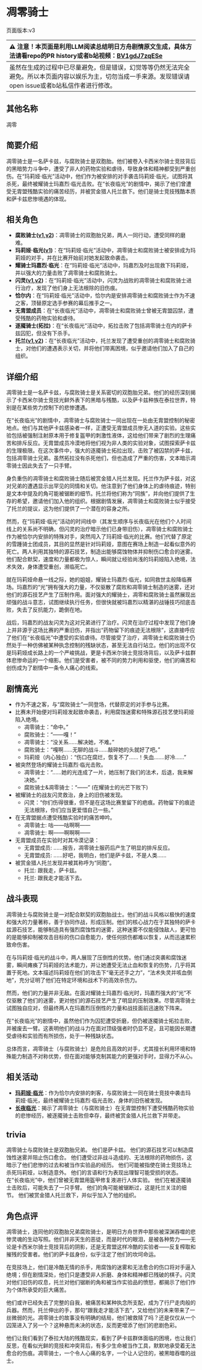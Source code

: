 # 凋零骑士
页面版本:v3
 

| :warning: 注意！本页面是利用LLM阅读总结明日方舟剧情原文生成，具体方法请看repo的PR history或者b站视频：[BV1gdJ7zqESe](https://www.bilibili.com/video/BV1gdJ7zqESe/)         |
|:----------------------------|
| 虽然在生成的过程中已尽量避免，但是错误，幻觉等等仍然无法完全避免。所以本页面内容以娱乐为主，切勿当成一手来源。发现错误请open issue或者b站私信作者进行修改。|



## 其他名称
凋零
## 简要介绍
凋零骑士是一名萨卡兹，与腐败骑士是双胞胎。他们被卷入卡西米尔骑士竞技背后的黑暗势力斗争中，遭受了非人的药物实验和虐待，导致身体和精神都受到严重创伤。在“玛莉娅·临光”活动中，他们作为被安排的对手袭击玛莉娅·临光，试图将其杀死，最终被耀骑士玛嘉烈·临光击败。在“长夜临光”的剧情中，揭示了他们曾遭受无胄盟残酷实验的痛苦经历，并被赏金猎人托兰救下。他们是骑士竞技残酷本质和萨卡兹悲惨境遇的体现。
## 相关角色
-   **腐败骑士([v1](../chars/extended_char_e4d6c2.md),[v2](extended_char_fu_bai_qi_shi.md))**：凋零骑士的双胞胎兄弟，两人一同行动，遭受同样的磨难。
-   **玛莉娅·临光([v1](../chars/extended_char_8b2c94.md))**：在“玛莉娅·临光”活动中，凋零骑士和腐败骑士被安排成为玛莉娅的对手，并在比赛开始前对她发起致命袭击。
-   **耀骑士玛嘉烈·临光**：在“玛莉娅·临光”活动中，玛嘉烈及时出现救下玛莉娅，并以强大的力量击败了凋零骑士和腐败骑士。
-   **闪灵([v1](../chars/char_147_shining.md),[v2](char_147_shining.md))**：在“玛莉娅·临光”活动中，闪灵为战败的凋零骑士和腐败骑士进行治疗，发现了他们身上无法根除的旧伤痕。
-   **恰尔内**：在“玛莉娅·临光”活动中，恰尔内是安排凋零骑士和腐败骑士作为不速之客，顶替原定选手参赛的幕后推手之一。
-   **无胄盟成员**：在“长夜临光”活动中，凋零骑士和腐败骑士曾被无胄盟囚禁，遭受残酷的药物实验和虐待。
-   **逐魇骑士(拓拉)**：在“长夜临光”活动中，拓拉击败了包括凋零骑士在内的萨卡兹囚犯，但没有下杀手。
-   **托兰([v1](../chars/extended_char_tuo_lan.md),[v2](extended_char_tuo_lan.md))**：在“长夜临光”活动中，托兰发现了遭受重创的凋零骑士和腐败骑士，对他们的遭遇表示关切，并将他们带离困境，似乎邀请他们加入了自己的组织。
## 详细介绍
凋零骑士是一名萨卡兹，与腐败骑士是关系密切的双胞胎兄弟。他们的经历深刻揭示了卡西米尔骑士竞技光鲜外表下的黑暗与残酷，以及萨卡兹种族在泰拉世界，特别是在某些势力控制下的悲惨遭遇。

在“长夜临光”的剧情中，凋零骑士与腐败骑士一同出现在一处由无胄盟控制的秘密地点。他们与其他萨卡兹感染者一样，正遭受无胄盟成员惨无人道的实验。这些实验包括被强制注射原本用于修复盔甲的刺激性液体，这给他们带来了剧烈的生理痛苦和排斥反应。无胄盟成员冷漠地将他们视为非人类的实验对象，试图探索萨卡兹的生理极限。在这次事件中，强大的逐魇骑士拓拉出现，击败了被囚禁的萨卡兹，包括凋零骑士兄弟。虽然拓拉没有杀死他们，但也造成了严重的伤害，文本暗示凋零骑士因此失去了一只手臂。

身负重伤的凋零骑士和腐败骑士随后被赏金猎人托兰发现。托兰作为萨卡兹，对这对兄弟的遭遇显示出罕见的同情和关切。他注意到了他们身体上的虐待痕迹，特别是文本中提及的角可能被锯断的细节。托兰将他们称为“同族”，并向他们提供了生存的希望，邀请他们加入他的组织。根据剧情发展，凋零骑士和腐败骑士似乎接受了托兰的提议，这为他们提供了一个潜在的容身之所。

然而，在“玛莉娅·临光”活动的时间线中（其发生顺序与长夜临光在他们个人时间线上的关系尚不明确，但闪灵的治疗暗示他们已身带旧伤），凋零骑士和腐败骑士作为被恰尔内安排的特殊对手，突然闯入了玛莉娅·临光的比赛。他们代替了原定的雪踵骑士团成员，其目的显然是针对玛莉娅，意图在赛场上制造一起看似意外的死亡。两人利用其独特的源石技艺，制造出能够腐蚀物体并抑制伤口愈合的迷雾。他们配合默契，速度和力量都极为惊人，瞬间就让经验尚浅的玛莉娅陷入绝境，法术失效，身体遭受重创，濒临死亡。

就在玛莉娅命悬一线之际，她的姐姐，耀骑士玛嘉烈·临光，如同救世主般降临赛场。玛嘉烈的“光”拥有强大的力量，不仅驱散了腐败和凋零骑士制造的迷雾，还对他们的源石技艺产生了压制作用。面对强大的耀骑士，凋零和腐败骑士虽然展现出顽强的战斗意志，试图继续执行任务，但很快就被玛嘉烈以精湛的战锤技巧彻底击败，失去了反抗能力，跪倒在地。

战后，玛嘉烈的战友闪灵为这对兄弟进行了治疗。闪灵在治疗过程中发现了他们身上并非源于这场比赛的严重旧伤，并指出“药物留下的痕迹无法根除”，这直接呼应了他们在“长夜临光”中遭受的实验虐待。尽管接受了治疗，凋零骑士和腐败骑士仍然处于一种仿佛被某种执念控制的残缺状态，甚至无法自行站立。他们的出现不仅是玛莉娅成长路上的一个严峻挑战，更是卡西米尔骑士竞技场背后，以及萨卡兹群体悲惨命运的一个缩影。他们是受害者，被不同的势力利用和驱使，他们的痛苦和创伤成为了剧情中一条令人痛心的线索。
## 剧情高光
*   作为不速之客，与“腐败骑士”一同登场，代替原定的对手参与比赛。
*   比赛未开始便对玛莉娅发起致命袭击，利用腐蚀迷雾和特殊源石技艺使玛莉娅陷入绝境。
    *   凋零骑士：“命中。”
    *   腐败骑士：“——嘎！”
    *   凋零骑士：“没关系......解决她，不难。”
    *   腐败骑士：“嘎啊......无聊的战斗......敲碎她的头就好了吧。”
    *   玛莉娅（内心独白）：“伤口在腐烂，恢复不了......！失血.......好冷......”
*   被突然登场的耀骑士玛嘉烈·临光击败。
    *   凋零骑士：“......她的光连成了一片，她压制了我们的法术，后退，我来解决她。”
    *   腐败骑士&凋零骑士：“——” (在耀骑士的光芒下败下)
*   被耀骑士的战友闪灵救治，身上的旧伤被发现。
    *   闪灵：“你们伤得很重，但不是在这场比赛里留下的疤痕。药物留下的痕迹无法根除，你们应当更爱惜自己一些。”
*   在无胄盟据点遭受残酷实验时的痛苦呻吟。
    *   凋零骑士: 咕——咕啊啊——
    *   凋零骑士: 啊——啊啊啊——
*   无胄盟成员在实验时对其冷漠记录：
    *   无胄盟成员: ......报告，凋零骑士服药后产生了明显的排斥反应。
    *   无胄盟成员: ......好吧，我明白，他们是萨卡兹，不是人类......
*   被赏金猎人托兰发现并被其称呼为“同胞”。
    *   托兰: 跟我走，萨卡兹。
    *   托兰: 跟我走才能活下去。
## 战斗表现
凋零骑士与腐败骑士是一对配合默契的双胞胎战士。他们的战斗风格以极快的速度和强大的力量著称，善于协同作战，形成压制。他们的核心战力在于其独特的萨卡兹源石技艺，能够制造具有强烈腐蚀性的迷雾，这种迷雾不仅能侵蚀敌人，更可怕的是能够抑制被攻击目标的伤口自愈能力，使任何损伤都难以恢复，从而迅速累积致命伤害。

在与玛莉娅·临光的战斗中，两人展现了压倒性的优势。他们通过突袭和腐蚀迷雾，瞬间瘫痪了玛莉娅的法术能力，并让她遭受无法止血和恢复的伤势，几乎将其置于死地。文本描述玛莉娅在他们的攻击下“毫无还手之力”，“法术失灵并咳血倒地”，充分证明了他们在特定环境和战术下的高效杀伤力。

然而，他们的力量并非无敌。在面对耀骑士玛嘉烈·临光时，玛嘉烈强大的“光”不仅驱散了他们的迷雾，更对他们的源石技艺产生了明显的压制效果。尽管凋零骑士试图独自应对，但最终两人在玛嘉烈压倒性的力量和战技面前迅速败下阵来。

在“长夜临光”的剧情中，虽然他们作为囚犯遭受折磨，但仍被逐魇骑士拓拉击败，并被废去一臂。这表明他们的战斗力在面对顶级强者时仍显不足，且可能因长期遭受虐待和实验而有所损伤，处于一种残缺状态。

总体而言，凋零骑士（与腐败骑士）是危险且高效的对手，尤其擅长利用环境和特殊能力制造不对称优势，但在面对能够克制其能力的更强对手时，显得力不从心。
## 相关活动
-   **[玛莉娅·临光](../stories/act13d5.md)**：作为恰尔内安排的刺客，与腐败骑士一同在骑士竞技中袭击玛莉娅·临光，最终被耀骑士玛嘉烈·临光击败，身体的旧伤被发现。
-   **[长夜临光](../stories/act13side.md)**：揭示了凋零骑士（与腐败骑士）在无胄盟控制下遭受残酷药物实验的悲惨经历，被逐魇骑士击败但幸存，最终被赏金猎人托兰救下并带走。
## trivia
凋零骑士与腐败骑士是双胞胎兄弟。
他们是萨卡兹。
他们的源石技艺可以制造腐蚀性迷雾并阻止伤口愈合。
他们遭受过非战斗造成的、无法根除的药物损伤，这暗示了他们悲惨的过去和被当作实验品的经历。
他们可能被指使在骑士竞技场上杀死玛莉娅，以制造意外。
他们的言语和行为表现出理智可能受损的状态。
在“长夜临光”中，他们曾被无胄盟用盔甲修复液进行人体实验。
他们在被逐魇骑士击败后，可能失去了一只手臂。
他们的角可能被锯断过，这是托兰关注的细节。
他们被赏金猎人托兰救下，并似乎加入了他的组织。
## 角色点评
凋零骑士，连同他的双胞胎兄弟腐败骑士，是明日方舟世界中那些被深渊吞噬的悲惨灵魂的生动写照。他们并非天生的恶徒，而是时代的眼泪，是被各种势力——无论是卡西米尔骑士竞技背后的阴影，还是无胄盟这样冷酷的实验者——反复榨取和摧残的受害者。他们的萨卡兹身份，似乎注定了他们的坎坷命运。

在竞技场上，他们是冷酷无情的杀手，用腐蚀的迷雾和无法愈合的伤口将对手逼入绝境；但在剧情深处，他们只是遭受非人折磨、身体和精神都已残破的棋子。闪灵对他们旧伤的叹息，托兰对他们锯断的角和被当作实验品的愤怒，都揭示了他们作为个体所承受的巨大痛苦。

他们或许已经失去了完整的自我，被痛苦和某种执念所支配，成为了行尸走肉般的兵器。然而，托兰伸出的手，那句“跟我走才能活下去”，又给他们的未来带来了一丝微弱的光。凋零骑士的故事没有明确的结局，他们被救赎了吗？还是仅仅从一个囚笼进入了另一个？这种悬而未决的状态，反而更增添了他们的悲剧色彩。

他们让我们看到了泰拉大陆的残酷现实，看到了萨卡兹群体面临的困境，也让我们反思，在看似光鲜的竞技和冲突背后，有多少生命被当作工具，默默地承受着无法愈合的伤痕。凋零骑士，一个令人心痛的名字，一个让人记住的，被黑暗吞噬的战士。